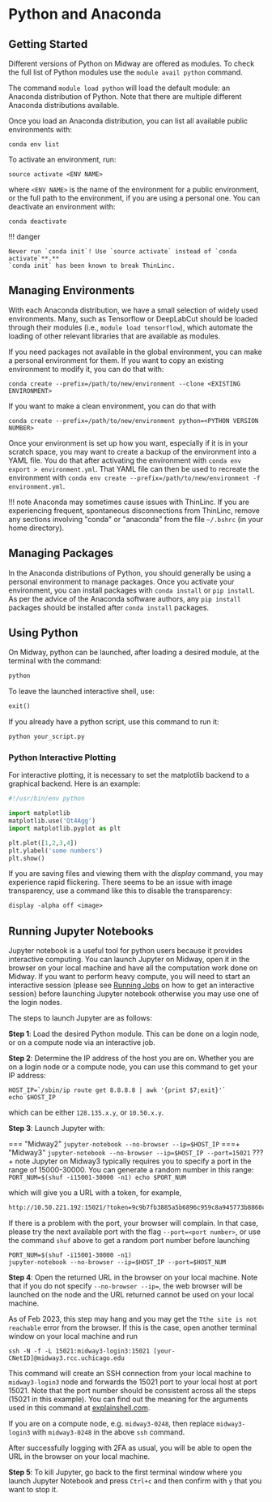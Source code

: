 # Python and Anaconda

## Getting Started

Different versions of Python on Midway are offered as modules. To check the full list of Python modules
use the `module avail python` command.

The command `module load python` will load the default module: an Anaconda distribution
of Python. Note that there are multiple different Anaconda distributions available.  

Once you load an Anaconda distribution, you can list all available public environments with:
```
conda env list  
```
To activate an environment, run:
```
source activate <ENV NAME>
```
where `<ENV NAME>` is the name of the environment for a public environment,
or the full path to the environment, if you are using a personal one. You can deactivate an environment
with:
 ```
 conda deactivate
 ```

!!! danger

    Never run `conda init`! Use `source activate` instead of `conda activate`**.**
    `conda init` has been known to break ThinLinc.

## Managing Environments

With each Anaconda distribution, we have a small selection of widely used environments. Many, such as
Tensorflow or DeepLabCut should be loaded through their modules (i.e., `module load tensorflow`), which automate the loading of other
relevant libraries that are available as modules.

If you need packages not available in the global environment, you can make a personal environment for
them. If you want to copy an existing environment to modify it, you can do that with:
```
conda create --prefix=/path/to/new/environment --clone <EXISTING ENVIRONMENT>
``` 
If you want to make a clean environment, you can do that with
```
conda create --prefix=/path/to/new/environment python=<PYTHON VERSION NUMBER>
```

Once your environment is set up how you want, especially if it is in your scratch space, you may want
to create a backup of the environment into a YAML file. You do that after activating the environment
with `conda env export > environment.yml`. That YAML file can then be used to recreate the environment
with `conda env create --prefix=/path/to/new/environment -f environment.yml`.

!!! note
    Anaconda may sometimes cause issues with ThinLinc. If you are experiencing frequent, spontaneous disconnections from ThinLinc, remove any sections involving "conda" or "anaconda" from the file `~/.bshrc` (in your home directory).
    
## Managing Packages

In the Anaconda distributions of Python, you should generally be using a personal environment to manage
packages. Once you activate your environment, you can install packages with `conda install` or
`pip install`. As per the advice of the Anaconda software authors, any  `pip install` packages
should be installed after `conda install` packages.


## Using Python

On Midway, python can be launched, after loading a desired module, at the terminal with the command:

```default
python
```

To leave the launched interactive shell, use:

```default
exit()
```

If you already have a python script, use this command to run it:

```default
python your_script.py
```

### Python Interactive Plotting

For interactive plotting, it is necessary to set the matplotlib backend to a
graphical backend. Here is an example:

```python
#!/usr/bin/env python

import matplotlib
matplotlib.use('Qt4Agg')
import matplotlib.pyplot as plt

plt.plot([1,2,3,4])
plt.ylabel('some numbers')
plt.show()
```

If you are saving files and viewing them with the *display* command, you may
experience rapid flickering. There seems to be an issue with image
transparency, use a command like this to disable the transparency:

```default
display -alpha off <image>
```

## Running Jupyter Notebooks

Jupyter notebook is a useful tool for python users because it provides
interactive computing. You can launch Jupyter on Midway, open it in the
browser on your local machine and have all the computation work done
on Midway. If you want to perform heavy compute, you will need to start an interactive session (please see
[Running Jobs](/midway23/midway_submitting_jobs) on how to get an interactive session)
before launching Jupyter notebook otherwise you may use one of the login nodes.

The steps to launch Jupyter are as follows:

**Step 1**: Load the desired Python module. This can be done on a login node, or on a compute node via an interactive job.

**Step 2**: Determine the IP address of the host you are on. Whether you are on a login node or a compute node,
you can use this command to get your IP address:

```
HOST_IP=`/sbin/ip route get 8.8.8.8 | awk '{print $7;exit}'`
echo $HOST_IP
```
which can be either `128.135.x.y`, or `10.50.x.y`.

**Step 3**: Launch Jupyter with:

=== "Midway2"
    ```
    jupyter-notebook --no-browser --ip=$HOST_IP
    ```
===+ "Midway3"
    ```
    jupyter-notebook --no-browser --ip=$HOST_IP --port=15021
    ```
    ???+ note
        Jupyter on Midway3 typically requires you to specify a port in the range of 15000-30000. You can
        generate a random number in this range:
        ```
        PORT_NUM=$(shuf -i15001-30000 -n1)
        echo $PORT_NUM
        ```

which will give you a URL with a token, for example,

```default
http://10.50.221.192:15021/?token=9c9b7fb3885a5b6896c959c8a945773b8860c6e2e0bad629
```

If there is a problem with the port, your browser will complain. In that case, please try the next available port
with the flag `--port=<port number>`, or use the command `shuf`  above to get a random port number before launching
```
PORT_NUM=$(shuf -i15001-30000 -n1)
jupyter-notebook --no-browser --ip=$HOST_IP --port=$HOST_NUM
```

**Step 4**: Open the returned URL in the browser on your local machine. Note that if you do
not specify `--no-browser --ip=`, the web browser will be launched on the node and
the URL returned cannot be used on your local machine.

As of Feb 2023, this step may hang and you may get the `Tthe site is not reachable` error from the browser.
If this is the case, open another terminal window on your local machine and run

```
ssh -N -f -L 15021:midway3-login3:15021 [your-CNetID]@midway3.rcc.uchicago.edu
```
This command will create an SSH connection from your local machine to `midway3-login3` node and forwards the 15021 port
to your local host at port 15021. Note that the port number should be consistent across all the steps (15021 in this example).
You can find out the meaning for the arguments used in this command at [explainshell.com](https://explainshell.com).

If you are on a compute node, e.g. `midway3-0248`, then replace `midway3-login3` with `midway3-0248` in the above `ssh` command.

After successfully logging with 2FA as usual, you will be able to open the URL in the browser on your local machine.

**Step 5**: To kill Jupyter, go back to the first terminal window where you launch Jupyter Notebook
and press `Ctrl+c` and then confirm with `y` that you want to stop it.


